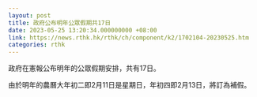 ```yaml
---
layout: post
title: 政府公布明年公眾假期共17日
date: 2023-05-25 13:20:34.000000000 +08:00
link: https://news.rthk.hk/rthk/ch/component/k2/1702104-20230525.htm
categories: rthk
---
```


政府在憲報公布明年的公眾假期安排，共有17日。

由於明年的農曆大年初二即2月11日是星期日，年初四即2月13日，將訂為補假。
